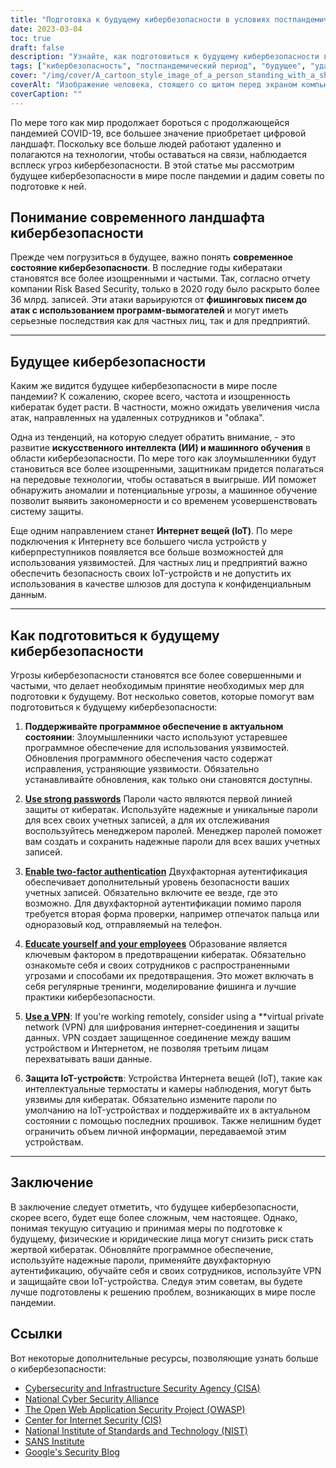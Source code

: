 ```yaml
---
title: "Подготовка к будущему кибербезопасности в условиях постпандемического мира"
date: 2023-03-04
toc: true
draft: false
description: "Узнайте, как подготовиться к будущему кибербезопасности в условиях постпандемического мира и снизить риск стать жертвой кибератак."
tags: ["кибербезопасность", "постпандемический период", "будущее", "удалённая работа", "AI", "машинное обучение", "IoT", "обновления программного обеспечения", "пароли", "двухфакторная аутентификация", "образование", "VPN", "обновления прошивки", "фишинг", "ransomware", "облачная безопасность", "защита информации", "безопасность сети", "обнаружение угроз", "цифровая конфиденциальность"]
cover: "/img/cover/A_cartoon_style_image_of_a_person_standing_with_a_shield.png"
coverAlt: "Изображение человека, стоящего со щитом перед экраном компьютера и защищающего его от различных кибер-атак, таких как вредоносные программы, вирусы, фишинг и попытки взлома, выполнено в карикатурном стиле."
coverCaption: ""
---
```


По мере того как мир продолжает бороться с продолжающейся пандемией COVID-19, все большее значение приобретает цифровой ландшафт. Поскольку все больше людей работают удаленно и полагаются на технологии, чтобы оставаться на связи, наблюдается всплеск угроз кибербезопасности. В этой статье мы рассмотрим будущее кибербезопасности в мире после пандемии и дадим советы по подготовке к ней.

## Понимание современного ландшафта кибербезопасности

Прежде чем погрузиться в будущее, важно понять **современное состояние кибербезопасности**. В последние годы кибератаки становятся все более изощренными и частыми. Так, согласно отчету компании Risk Based Security, только в 2020 году было раскрыто более 36 млрд. записей. Эти атаки варьируются от **фишинговых писем до атак с использованием программ-вымогателей** и могут иметь серьезные последствия как для частных лиц, так и для предприятий.

______

## Будущее кибербезопасности

Каким же видится будущее кибербезопасности в мире после пандемии? К сожалению, скорее всего, частота и изощренность кибератак будет расти. В частности, можно ожидать увеличения числа атак, направленных на удаленных сотрудников и "облака".

Одна из тенденций, на которую следует обратить внимание, - это развитие **искусственного интеллекта (ИИ) и машинного обучения** в области кибербезопасности. По мере того как злоумышленники будут становиться все более изощренными, защитникам придется полагаться на передовые технологии, чтобы оставаться в выигрыше. ИИ поможет обнаружить аномалии и потенциальные угрозы, а машинное обучение позволит выявить закономерности и со временем усовершенствовать систему защиты.

Еще одним направлением станет **Интернет вещей (IoT)**. По мере подключения к Интернету все большего числа устройств у киберпреступников появляется все больше возможностей для использования уязвимостей. Для частных лиц и предприятий важно обеспечить безопасность своих IoT-устройств и не допустить их использования в качестве шлюзов для доступа к конфиденциальным данным.

______

## Как подготовиться к будущему кибербезопасности

Угрозы кибербезопасности становятся все более совершенными и частыми, что делает необходимым принятие необходимых мер для подготовки к будущему. Вот несколько советов, которые помогут вам подготовиться к будущему кибербезопасности:

1. **Поддерживайте программное обеспечение в актуальном состоянии**: Злоумышленники часто используют устаревшее программное обеспечение для использования уязвимостей. Обновления программного обеспечения часто содержат исправления, устраняющие уязвимости. Обязательно устанавливайте обновления, как только они становятся доступны.

2. [**Use strong passwords**](https://simeononsecurity.ch/articles/the-importance-of-password-security-and-best-practices/) Пароли часто являются первой линией защиты от кибератак. Используйте надежные и уникальные пароли для всех своих учетных записей, а для их отслеживания воспользуйтесь менеджером паролей. Менеджер паролей поможет вам создать и сохранить надежные пароли для всех ваших учетных записей.

3. [**Enable two-factor authentication**](https://simeononsecurity.ch/articles/what-are-the-diferent-kinds-of-factors-in-mfa/) Двухфакторная аутентификация обеспечивает дополнительный уровень безопасности ваших учетных записей. Обязательно включите ее везде, где это возможно. Для двухфакторной аутентификации помимо пароля требуется вторая форма проверки, например отпечаток пальца или одноразовый код, отправляемый на телефон.

4. [**Educate yourself and your employees**](https://simeononsecurity.ch/articles/how-to-build-and-manage-an-effective-cybersecurity-awareness-training-program/) Образование является ключевым фактором в предотвращении кибератак. Обязательно ознакомьте себя и своих сотрудников с распространенными угрозами и способами их предотвращения. Это может включать в себя регулярные тренинги, моделирование фишинга и лучшие практики кибербезопасности.

5. [**Use a VPN**](https://simeononsecurity.ch/recommendations/vpns/): If you're working remotely, consider using a **virtual private network (VPN) для шифрования интернет-соединения и защиты данных. VPN создает защищенное соединение между вашим устройством и Интернетом, не позволяя третьим лицам перехватывать ваши данные.

6. **Защита IoT-устройств**: Устройства Интернета вещей (IoT), такие как интеллектуальные термостаты и камеры наблюдения, могут быть уязвимы для кибератак. Обязательно измените пароли по умолчанию на IoT-устройствах и поддерживайте их в актуальном состоянии с помощью последних прошивок. Также нелишним будет ограничить объем личной информации, передаваемой этим устройствам.

______

## Заключение

В заключение следует отметить, что будущее кибербезопасности, скорее всего, будет еще более сложным, чем настоящее. Однако, понимая текущую ситуацию и принимая меры по подготовке к будущему, физические и юридические лица могут снизить риск стать жертвой кибератак. Обновляйте программное обеспечение, используйте надежные пароли, применяйте двухфакторную аутентификацию, обучайте себя и своих сотрудников, используйте VPN и защищайте свои IoT-устройства. Следуя этим советам, вы будете лучше подготовлены к решению проблем, возникающих в мире после пандемии.

## Ссылки

Вот некоторые дополнительные ресурсы, позволяющие узнать больше о кибербезопасности:

- [Cybersecurity and Infrastructure Security Agency (CISA)](https://www.cisa.gov/cybersecurity)
- [National Cyber Security Alliance](https://staysafeonline.org/cybersecurity-awareness-month/)
- [The Open Web Application Security Project (OWASP)](https://owasp.org/)
- [Center for Internet Security (CIS)](https://www.cisecurity.org/)
- [National Institute of Standards and Technology (NIST)](https://www.nist.gov/cyberframework)
- [SANS Institute](https://www.sans.org/)
- [Google's Security Blog](https://security.googleblog.com/)